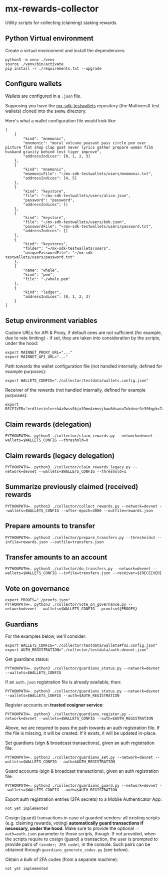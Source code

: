 # mx-rewards-collector

Utility scripts for collecting (claiming) staking rewards.

## Python Virtual environment

Create a virtual environment and install the dependencies:

```
python3 -m venv ./venv
source ./venv/bin/activate
pip install -r ./requirements.txt --upgrade
```

## Configure wallets

Wallets are configured in a `.json` file.

Supposing you have the [mx-sdk-testwallets](https://github.com/multiversx/mx-sdk-testwallets) repository (the MultiversX test wallets) cloned into the `$HOME` directory.

Here's what a wallet configuration file would look like:

```
[
    {
        "kind": "mnemonic",
        "mnemonic": "moral volcano peasant pass circle pen over picture flat shop clap goat never lyrics gather prepare woman film husband gravity behind test tiger improve",
        "addressIndices": [0, 1, 2, 3]
    },
    {
        "kind": "mnemonic",
        "mnemonicFile": "~/mx-sdk-testwallets/users/mnemonic.txt",
        "addressIndices": [4, 5]
    },
    {
        "kind": "keystore",
        "file": "~/mx-sdk-testwallets/users/alice.json",
        "password": "password",
        "addressIndices": []
    },
    {
        "kind": "keystore",
        "file": "~/mx-sdk-testwallets/users/bob.json",
        "passwordFile": "~/mx-sdk-testwallets/users/password.txt",
        "addressIndices": []
    },
    {
        "kind": "keystores",
        "folder": "~/mx-sdk-testwallets/users",
        "uniquePasswordFile": "~/mx-sdk-testwallets/users/password.txt"
    },
    {
        "name": "whale",
        "kind": "pem",
        "file": "~/whale.pem"
    },
    {
        "kind": "ledger",
        "addressIndices": [0, 1, 2, 3]
    }
]
```

## Setup environment variables

Custom URLs for API & Proxy, if default ones are not sufficient (for example, due to rate limiting) - if set, they are taken into consideration by the scripts, under the hood:

```
export MAINNET_PROXY_URL="..."
export MAINNET_API_URL="..."
```

Path towards the wallet configuration file (not handled internally, defined for example purposes):

```
export WALLETS_CONFIG="./collector/testdata/wallets.config.json"
```

Receiver of the rewards (not handled internally, defined for example purposes):

```
export RECEIVER="erd1testnlersh4z0wsv8kjx39me4rmnvjkwu8dsaea7ukdvvc9z396qykv7z7"
```

## Claim rewards (delegation)

```
PYTHONPATH=. python3 ./collector/claim_rewards.py --network=devnet --wallets=$WALLETS_CONFIG --threshold=0
```

## Claim rewards (legacy delegation)

```
PYTHONPATH=. python3 ./collector/claim_rewards_legacy.py --network=devnet --wallets=$WALLETS_CONFIG --threshold=1
```

## Summarize previously claimed (received) rewards

```
PYTHONPATH=. python3 ./collector/collect_rewards.py --network=devnet --wallets=$WALLETS_CONFIG --after-epoch=3000 --outfile=rewards.json
```

## Prepare amounts to transfer

```
PYTHONPATH=. python3 ./collector/prepare_transfers.py --threshold=1 --infile=rewards.json --outfile=transfers.json
```

## Transfer amounts to an account

```
PYTHONPATH=. python3 ./collector/do_transfers.py --network=devnet --wallets=$WALLETS_CONFIG --infile=transfers.json --receiver=${RECEIVER}
```

## Vote on governance

```
export PROOFS="./proofs.json"
PYTHONPATH=. python3 ./collector/vote_on_governance.py --network=devnet --wallets=$WALLETS_CONFIG --proofs=${PROOFS}
```

## Guardians

For the examples below, we'll consider:

```
export WALLETS_CONFIG="./collector/testdata/wallets#foo.config.json"
export AUTH_REGISTRATION="./collector/testdata/auth.devnet.json"
```

Get guardians status:

```
PYTHONPATH=. python3 ./collector/guardians_status.py --network=devnet --wallets=$WALLETS_CONFIG
```

If an `auth.json` registration file is already available, then:

```
PYTHONPATH=. python3 ./collector/guardians_status.py --network=devnet --wallets=$WALLETS_CONFIG --auth=$AUTH_REGISTRATION
```

Register accounts on **trusted cosigner service**:

```
PYTHONPATH=. python3 ./collector/guardians_register.py --network=devnet --wallets=$WALLETS_CONFIG --auth=$AUTH_REGISTRATION
```

Above, we are required to pass the path towards an auth registration file. If the file is missing, it will be created. If it exists, it will be updated in-place.

Set guardians (sign & broadcast transactions), given an auth registration file:

```
PYTHONPATH=. python3 ./collector/guardians_set.py --network=devnet --wallets=$WALLETS_CONFIG --auth=$AUTH_REGISTRATION
```

Guard accounts (sign & broadcast transactions), given an auth registration file:

```
PYTHONPATH=. python3 ./collector/guardians_guard.py --network=devnet --wallets=$WALLETS_CONFIG --auth=$AUTH_REGISTRATION
```

Export auth registration entries (2FA secrets) to a Mobile Authenticator App:

```
not yet implemented
```

Cosign (guard) transactions in case of guarded senders: all existing scripts (e.g. claiming rewards, voting) **automatically guard transactions if necessary, under the hood**. Make sure to provide the optional `--auth=auth.json` parameter to those scripts, though. If not provided, when the scripts require to cosign (guard) a transaction, the user is prompted to provide pairs of `(sender; 2FA code)`, in the console. Such pairs can be obtained through `guardians_generate_codes.py` (see below).

Obtain a bulk of 2FA codes (from a separate machine):

```
not yet implemented
```
